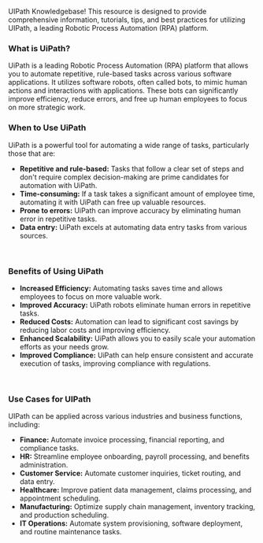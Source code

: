 UIPath Knowledgebase! This resource is designed to provide comprehensive information, tutorials, tips, and best practices for utilizing UIPath, a leading Robotic Process Automation (RPA) platform.

### What is UiPath?

UiPath is a leading Robotic Process Automation (RPA) platform that allows you to automate repetitive, rule-based tasks across various software applications. It utilizes software robots, often called bots, to mimic human actions and interactions with applications. These bots can significantly improve efficiency, reduce errors, and free up human employees to focus on more strategic work.

### When to Use UiPath

UiPath is a powerful tool for automating a wide range of tasks, particularly those that are:

- **Repetitive and rule-based:** Tasks that follow a clear set of steps and don't require complex decision-making are prime candidates for automation with UiPath.
- **Time-consuming:** If a task takes a significant amount of employee time, automating it with UiPath can free up valuable resources.
- **Prone to errors:** UiPath can improve accuracy by eliminating human error in repetitive tasks.
- **Data entry:** UiPath excels at automating data entry tasks from various sources.

&nbsp;

### Benefits of Using UiPath

- **Increased Efficiency:** Automating tasks saves time and allows employees to focus on more valuable work.
- **Improved Accuracy:** UiPath robots eliminate human errors in repetitive tasks.
- **Reduced Costs:** Automation can lead to significant cost savings by reducing labor costs and improving efficiency.
- **Enhanced Scalability:** UiPath allows you to easily scale your automation efforts as your needs grow.
- **Improved Compliance:** UiPath can help ensure consistent and accurate execution of tasks, improving compliance with regulations.

&nbsp;

### Use Cases for UIPath

UIPath can be applied across various industries and business functions, including:

- **Finance:** Automate invoice processing, financial reporting, and compliance tasks.
- **HR:** Streamline employee onboarding, payroll processing, and benefits administration.
- **Customer Service:** Automate customer inquiries, ticket routing, and data entry.
- **Healthcare:** Improve patient data management, claims processing, and appointment scheduling.
- **Manufacturing:** Optimize supply chain management, inventory tracking, and production scheduling.
- **IT Operations:** Automate system provisioning, software deployment, and routine maintenance tasks.

&nbsp;